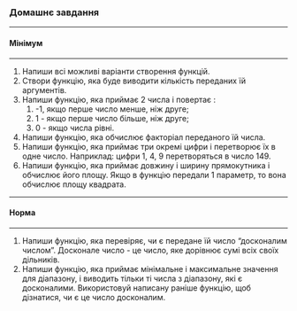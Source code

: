 ### Домашнє завдання
---
#### Мінімум
---
1. Напиши всі можливі варіанти створення функцій.
2. Створи функцію, яка буде виводити кількість переданих їй аргументів.
3. Напиши функцію, яка приймає 2 числа і повертає :
    1. -1, якщо перше число менше, ніж друге; 
    2. 1 - якщо перше число більше, ніж друге; 
    3. 0 - якщо числа рівні.
4. Напиши функцію, яка обчислює факторіал переданого їй числа.
5. Напиши функцію, яка приймає три окремі цифри і перетворює їх в одне число. Наприклад: цифри 1, 4, 9 перетворяться в число 149.
6. Напиши функцію, яка приймає довжину і ширину прямокутника і обчислює його площу. Якщо в функцію передали 1 параметр, то вона обчислює площу квадрата.
---
#### Норма
---
1. Напиши функцію, яка перевіряє, чи є передане їй число “досконалим числом”. Досконале число - це число, яке дорівнює сумі всіх своїх дільників.
2. Напиши функцію, яка приймає мінімальне і максимальне значення для діапазону, і виводить тільки ті числа з діапазону, які є досконалими. Використовуй написану раніше функцію, щоб дізнатися, чи є це число досконалим.
